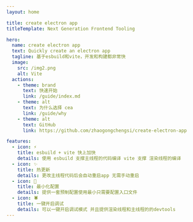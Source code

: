 ```yaml
---
layout: home

title: create electron app
titleTemplate: Next Generation Frontend Tooling

hero:
  name: create electron app
  text: Quickly create an electron app
  tagline: 基于esbuild和vite，开发和构建都非常快
  image:
    src: /img2.png
    alt: Vite
  actions:
    - theme: brand
      text: 快速开始
      link: /guide/index.md
    - theme: alt
      text: 为什么选择 cea
      link: /guide/why
    - theme: alt
      text: GitHub
      link: https://github.com/zhaogongchengsi/create-electron-app

features:
  - icon: ⚡
    title: esbuild + vite 快上加快
    details: 使用 esbuild 支撑主线程的代码编译 vite 支撑 渲染线程的编译
  - icon: ✨
    title: 热更新
    details: 更改主线程代码后会自动重启app 无需手动重启
  - icon: 💎
    title: 最小化配置
    details: 提供一套预制配置使用最小只需要配置入口文件
  - icon: 🕷
    title: 一键开启调试
    details: 可以一键开启调试模式 并且提供渲染线程和主线程的的devtools
---
```

